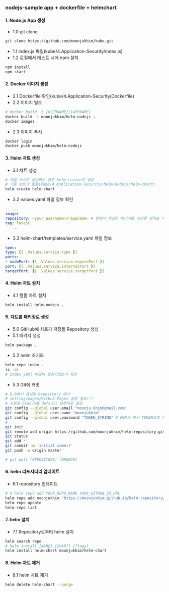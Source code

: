 ### nodejs-sample app + dockerfile + helmchart

#### 1. Node.js App 생성
  - 1.0 git clone
  ```bash
  git clone https://github.com/moonjukhim/kube.git
  ```
  - 1.1 index.js 파일(kube/4.Application-Security/index.js)
  - 1.2 로컬에서 테스트 시에 npm 설치
  ```bash
  npm install
  npm start
  ```

#### 2. Docker 이미지 생성
  - 2.1 Dockerfile 확인(kube/4.Application-Security/Dockerfile)
  - 2.2 이미지 빌드
  ```bash
  # docker build -t [USERNAME]/[APPNAME]
  docker build -t moonjukhim/helm-nodejs .
  docker images
  ```
  - 2.3 이미지 푸시
  ```bash
  docker login
  docker push moonjukhim/helm-nodejs
  ```

#### 3. Helm 차트 생성
  - 3.1 차트 생성
  ```bash
  # 처음 스스로 생성하는 경우 helm create로 생성
  # 기존 차트의 활용(kube/4.Application-Security/helm-nodejs/helm-chart)
  helm create helm-chart
  ```
  - 3.2 values.yaml 파일 정보 확인
  ```yaml
  -- ...
  image:
  repository: <your username>/<appname> # 앞에서 생성한 이미지를 저장한 위치로 지정
  tag: latest
  -- ...
  ```
  - 3.3 helm-chart/templates/service.yaml 파일 정보
  ```yaml
  spec:
  type: {{ .Values.service.type }}
  ports:
  - nodePort: {{ .Values.service.exposePort }}
  port: {{ .Values.service.internalPort }}
  targetPort: {{ .Values.service.targetPort }}
  ```

#### 4. Helm 차트 설치
  - 4.1 헬름 차트 설치
  ```bash
  helm install helm-nodejs .
  ```

#### 5. 차트를 패키징로 생성
  - 5.0 GitHub에 차트가 저장될 Repository 생성
  - 5.1 패키지 생성
  ```bash
  helm package .
  ```
  - 5.2 helm 초기화
  ```bash
  helm repo index .
  ls -al
  # index.yaml 파일이 생성되었는지 확인
  ```
  - 5.3 Git에 커밋
  ```bash
  # 5.0에서 생성한 Repository 에서
  # setting/pages/GitHub Pages 설정 필요!!!
  # 사용할 branch를 default 브랜치로 설정
  git config --global user.email "moonju.khim@gmail.com"
  git config --global user.name "moonjukhim"
  git config --global user.password "TOKEN_STRING" # PWD가 아닌 TOKEN으로 변경됨
  # 
  git init
  git remote add origin https://github.com/moonjukhim/helm-repository.git
  git status
  git add *
  git commit -m 'initial commit'
  git push -u origin master
  
  # git pull [REPOSITORY] [BRANCH]
  ```

#### 6. helm 리포지터리 업데이트
  - 6.1 repository 업데이트
  ```bash
  # $ helm repo add YOUR_REPO_NAME YOUR_GITHUB_IO_URL
  helm repo add moonjukhim "https://moonjukhim.github.io/helm-repository/"
  helm repo update
  helm repo list
  ```

#### 7. helm 설치
  - 7.1 Repository로부터 helm 설치
  ```bash
  helm search repo
  # helm install [NAME] [CHART] [flags]
  helm install helm-chart moonjukhim/helm-chart
  ```

#### 8. Helm 차트 제거
  - 8.1 helm 차트 제거
  ```bash
  helm delete helm-chart --purge
  ```



